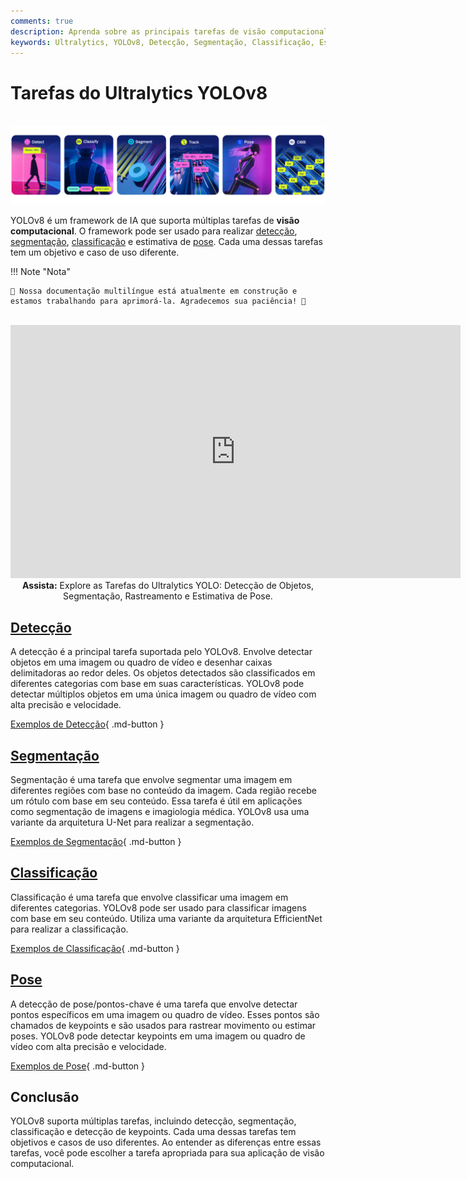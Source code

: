 ```yaml
---
comments: true
description: Aprenda sobre as principais tarefas de visão computacional que o YOLOv8 pode realizar, incluindo detecção, segmentação, classificação e estimativa de pose. Entenda seus usos em seus projetos de IA.
keywords: Ultralytics, YOLOv8, Detecção, Segmentação, Classificação, Estimativa de Pose, Framework de IA, Tarefas de Visão Computacional
---
```


# Tarefas do Ultralytics YOLOv8

<br>
<img width="1024" src="https://raw.githubusercontent.com/ultralytics/assets/main/im/banner-tasks.png" alt="Tarefas suportadas pelo Ultralytics YOLO">

YOLOv8 é um framework de IA que suporta múltiplas tarefas de **visão computacional**. O framework pode ser usado para realizar [detecção](detect.md), [segmentação](segment.md), [classificação](classify.md) e estimativa de [pose](pose.md). Cada uma dessas tarefas tem um objetivo e caso de uso diferente.

!!! Note "Nota"

    🚧 Nossa documentação multilíngue está atualmente em construção e estamos trabalhando para aprimorá-la. Agradecemos sua paciência! 🙏

<p align="center">
  <br>
  <iframe width="720" height="405" src="https://www.youtube.com/embed/NAs-cfq9BDw"
    title="Reprodutor de vídeo do YouTube" frameborder="0"
    allow="accelerometer; autoplay; clipboard-write; encrypted-media; gyroscope; picture-in-picture; web-share"
    allowfullscreen>
  </iframe>
  <br>
  <strong>Assista:</strong> Explore as Tarefas do Ultralytics YOLO: Detecção de Objetos, Segmentação, Rastreamento e Estimativa de Pose.
</p>

## [Detecção](detect.md)

A detecção é a principal tarefa suportada pelo YOLOv8. Envolve detectar objetos em uma imagem ou quadro de vídeo e desenhar caixas delimitadoras ao redor deles. Os objetos detectados são classificados em diferentes categorias com base em suas características. YOLOv8 pode detectar múltiplos objetos em uma única imagem ou quadro de vídeo com alta precisão e velocidade.

[Exemplos de Detecção](detect.md){ .md-button }

## [Segmentação](segment.md)

Segmentação é uma tarefa que envolve segmentar uma imagem em diferentes regiões com base no conteúdo da imagem. Cada região recebe um rótulo com base em seu conteúdo. Essa tarefa é útil em aplicações como segmentação de imagens e imagiologia médica. YOLOv8 usa uma variante da arquitetura U-Net para realizar a segmentação.

[Exemplos de Segmentação](segment.md){ .md-button }

## [Classificação](classify.md)

Classificação é uma tarefa que envolve classificar uma imagem em diferentes categorias. YOLOv8 pode ser usado para classificar imagens com base em seu conteúdo. Utiliza uma variante da arquitetura EfficientNet para realizar a classificação.

[Exemplos de Classificação](classify.md){ .md-button }

## [Pose](pose.md)

A detecção de pose/pontos-chave é uma tarefa que envolve detectar pontos específicos em uma imagem ou quadro de vídeo. Esses pontos são chamados de keypoints e são usados para rastrear movimento ou estimar poses. YOLOv8 pode detectar keypoints em uma imagem ou quadro de vídeo com alta precisão e velocidade.

[Exemplos de Pose](pose.md){ .md-button }

## Conclusão

YOLOv8 suporta múltiplas tarefas, incluindo detecção, segmentação, classificação e detecção de keypoints. Cada uma dessas tarefas tem objetivos e casos de uso diferentes. Ao entender as diferenças entre essas tarefas, você pode escolher a tarefa apropriada para sua aplicação de visão computacional.
